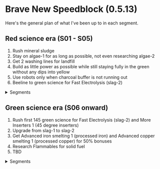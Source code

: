 # Brave New Speedblock (0.5.13)

Here's the general plan of what I've been up to in each segment.

## Red science era (S01 - S05)

1. Rush mineral sludge
2. Stay on algae-1 for as long as possible, not even researching algae-2
3. Get 2 washing lines for landfill
4. Build as little power as possible while still staying fully in the green without any dips into yellow
5. Use robots only when charcoal buffer is not running out
6. Beeline to green science for Fast Electrolysis (slag-2)

<details>
<summary>Segments</summary>

### Segment 01 (Mineral Sludge)
Rush mineral sludge while cutting as many corners as possible.

Result:
* Researched Water treatment and Fluid control
* 6 algae-1 farms
* 4 electrolyzers
* 1 filtration unit and 2 crystallyzers
* 2 washing lines for landfill
* wooden boards / brown circuits production

### Segment 02 (Power Struggles)
Idea: Stabilize after rushing mineral sludge.

Result:
* Researched Long inserters 1 and Mechanical refining
* 16 algae-1 farms
* 10 electrolyzers
* 2 filtration units and 2 crystallyzers (need one more)

### Segment 03 (Iron & Copper Smelting)
Idea: Research metallurgy.

Result:
* Researched Iron smelting and Copper smelting
* 24 algae-1 farms
* 13 electrolyzers
* 2 filtration units and 4 crystallyzers

### Segment 04 (Green Algae Processing)
Idea: Pivoting from algae-1 to algae-2.

Result:
* Researched Green algae processing and Steel processing
* 4 algae-2 farms
* 20 electrolyzers
* 3 filtration units
* 3rd washing line almost built

### Segment 05 (First Green Science)
Idea: Produce 145 green science.

Result:
* Researched Green science
* Produced steel plates, green circuits, green science
* 6 algae-2 farms
* 20-26 electrolyzers
* 4 filtration units
</details>

## Green science era (S06 onward)

1. Rush first 145 green science for Fast Electrolysis (slag-2) and More Inserters 1 (45 degree inserters)
2. Upgrade from slag-1 to slag-2
3. Get Advanced iron smelting 1 (processed iron) and Advanced copper smelting 1 (processed copper) for 50% bonuses
4. Research Flammables for solid fuel
5. TBD

<details>
<summary>Segments</summary>

### Segment 06 (Fast Electrolysis)
Idea: Upgrade electrolyzers from slag-1 to slag-2.

Result:
* 16 slag-2 electrolyzers
* 10-16 slag-1 electrolyzers
* 45 degree inserters

### Segment 07 (Advanced Smelting)
Idea: Set up Advanced smelting for either iron or copper.
* processed iron is to be used with one saphirite and one stiratite sorters
* processed copper is to be used with two saphirite sorters, suitable only if pipes are full of molten iron

Result:
* TBD

</details>